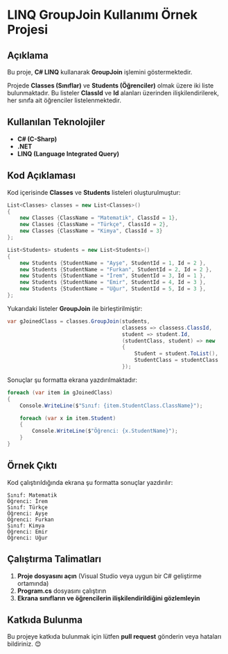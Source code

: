 # LINQ GroupJoin Kullanımı Örnek Projesi

## Açıklama

Bu proje, **C# LINQ** kullanarak **GroupJoin** işlemini göstermektedir.

Projede **Classes (Sınıflar)** ve **Students (Öğrenciler)** olmak üzere iki liste bulunmaktadır.
Bu listeler **ClassId** ve **Id** alanları üzerinden ilişkilendirilerek, her sınıfa ait öğrenciler listelenmektedir.

## Kullanılan Teknolojiler

- **C# (C-Sharp)**
- **.NET**
- **LINQ (Language Integrated Query)**

## Kod Açıklaması

Kod içerisinde **Classes** ve **Students** listeleri oluşturulmuştur:

```csharp
List<Classes> classes = new List<Classes>()
{
    new Classes {ClassName = "Matematik", ClassId = 1},
    new Classes {ClassName = "Türkçe", ClassId = 2},
    new Classes {ClassName = "Kimya", ClassId = 3}
};

List<Students> students = new List<Students>()
{
    new Students {StudentName = "Ayşe", StudentId = 1, Id = 2 },
    new Students {StudentName = "Furkan", StudentId = 2, Id = 2 },
    new Students {StudentName = "İrem", StudentId = 3, Id = 1 },
    new Students {StudentName = "Emir", StudentId = 4, Id = 3 },
    new Students {StudentName = "Uğur", StudentId = 5, Id = 3 },
};
```

Yukarıdaki listeler **GroupJoin** ile birleştirilmiştir:

```csharp
var gJoinedClass = classes.GroupJoin(students,
                                     classess => classess.ClassId,
                                     student => student.Id,
                                     (studentClass, student) => new
                                     {
                                         Student = student.ToList(),
                                         StudentClass = studentClass
                                     });
```

Sonuçlar şu formatta ekrana yazdırılmaktadır:

```csharp
foreach (var item in gJoinedClass)
{
    Console.WriteLine($"Sınıf: {item.StudentClass.ClassName}");

    foreach (var x in item.Student)
    {
        Console.WriteLine($"Öğrenci: {x.StudentName}");
    }
}
```

## Örnek Çıktı

Kod çalıştırıldığında ekrana şu formatta sonuçlar yazdırılır:

```
Sınıf: Matematik
Öğrenci: İrem
Sınıf: Türkçe
Öğrenci: Ayşe
Öğrenci: Furkan
Sınıf: Kimya
Öğrenci: Emir
Öğrenci: Uğur
```

## Çalıştırma Talimatları

1. **Proje dosyasını açın** (Visual Studio veya uygun bir C# geliştirme ortamında)
2. **Program.cs** dosyasını çalıştırın
3. **Ekrana sınıfların ve öğrencilerin ilişkilendirildiğini gözlemleyin**

## Katkıda Bulunma

Bu projeye katkıda bulunmak için lütfen **pull request** gönderin veya hataları bildiriniz. 😊

